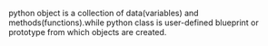 python object is a collection of data(variables) and methods(functions).while python class is user-defined blueprint or prototype from which objects are created.
